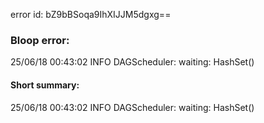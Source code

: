error id: bZ9bBSoqa9IhXIJJM5dgxg==
### Bloop error:

25/06/18 00:43:02 INFO DAGScheduler: waiting: HashSet()
#### Short summary: 

25/06/18 00:43:02 INFO DAGScheduler: waiting: HashSet()